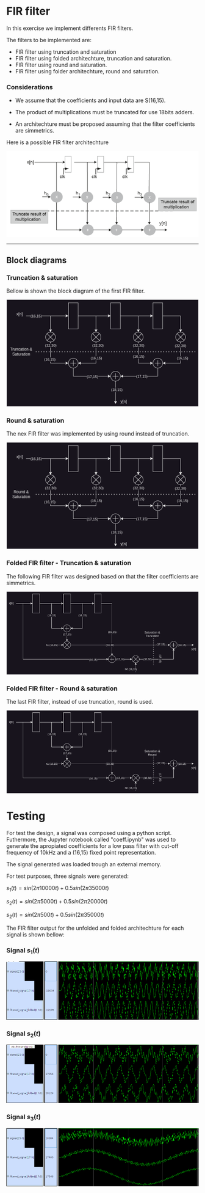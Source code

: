 # FIR filter
In this exercise we implement differents FIR filters.

The filters to be implemented are:
* FIR filter using truncation and saturation
* FIR filter using folded architechture, truncation and saturation.
* FIR filter using round and saturation.
* FIR filter using folder architechture, round and saturation.

### Considerations
* We assume that the coefficients and input data are S(16,15).

* The product of multiplications must be truncated for use 18bits adders. 

* An architechture must be proposed assuming that the filter coefficients are simmetrics.

Here is a possible FIR filter architechture

<img src=doc/example.png>


-------------------------------------
## Block diagrams
### Truncation & saturation 
Bellow is shown the block diagram of the first FIR filter.

<img src=doc/fir_trunc.png>

### Round & saturation
The nex FIR filter was implemented by using round instead of truncation.

<img src=doc/fir_round.png>

### Folded FIR filter - Truncation & saturation
The following FIR filter was designed based on that the filter coefficients are simmetrics.

<img src=doc/fir_folded_trunc.png>

### Folded FIR filter - Round & saturation
The last FIR filter, instead of use truncation, round is used.

<img src=doc/fir_folded_round.png>


# Testing
For test the design, a signal was composed using a python script. Futhermore, the Jupyter notebook called "coeff.ipynb" was used to generate the apropiated coefficients for a low pass filter with cut-off frequency of 10kHz and a (16,15) fixed point representation.

The signal generated was loaded trough an external memory.

For test purposes, three signals were generated:

$s_1(t) = sin(2\pi 10000t) + 0.5sin(2\pi 35000t)$

$s_2(t) = sin(2\pi 5000t) + 0.5sin(2\pi 20000t)$

$s_2(t) = sin(2\pi 500t) + 0.5sin(2\pi 35000t)$

The FIR filter output for the unfolded and folded architechture for each signal is shown bellow:

### Signal $s_1(t)$
<img src=doc/s1.png>

### Signal $s_2(t)$
<img src=doc/s2.png>

### Signal $s_3(t)$
<img src=doc/s3.png>
